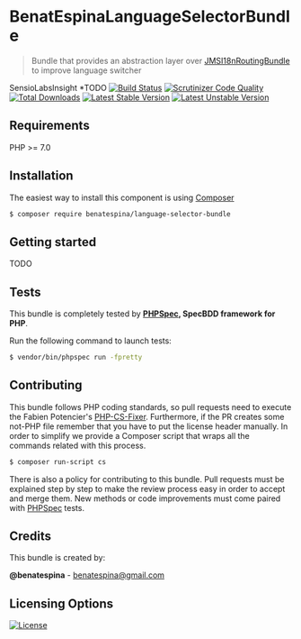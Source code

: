 # BenatEspinaLanguageSelectorBundle
> Bundle that provides an abstraction layer over [JMSI18nRoutingBundle][1] to improve language switcher

SensioLabsInsight *TODO
[![Build Status](https://travis-ci.org/benatespina/LanguageSelectorBundle.svg?branch=master)](https://travis-ci.org/benatespina/LanguageSelectorBundle)
[![Scrutinizer Code Quality](https://scrutinizer-ci.com/g/benatespina/LanguageSelectorBundle/badges/quality-score.png?b=master)](https://scrutinizer-ci.com/g/benatespina/LanguageSelectorBundle/?branch=master)
[![Total Downloads](https://poser.pugx.org/benatespina/language-selector-bundle/downloads)](https://packagist.org/packages/benatespina/language-selector-bundle)
[![Latest Stable Version](https://poser.pugx.org/benatespina/language-selector-bundle/v/stable.svg)](https://packagist.org/packages/benatespina/language-selector-bundle)
[![Latest Unstable Version](https://poser.pugx.org/benatespina/language-selector-bundle/v/unstable.svg)](https://packagist.org/packages/benatespina/language-selector-bundle)

## Requirements
PHP >= 7.0

## Installation
The easiest way to install this component is using [Composer][2]
```bash
$ composer require benatespina/language-selector-bundle
```

## Getting started
TODO

## Tests
This bundle is completely tested by **[PHPSpec][3], SpecBDD framework for PHP**.

Run the following command to launch tests:
```bash
$ vendor/bin/phpspec run -fpretty
```

## Contributing

This bundle follows PHP coding standards, so pull requests need to execute the Fabien Potencier's [PHP-CS-Fixer][4].
Furthermore, if the PR creates some not-PHP file remember that you have to put the license header manually. In order
to simplify we provide a Composer script that wraps all the commands related with this process.
```bash
$ composer run-script cs
```

There is also a policy for contributing to this bundle. Pull requests must be explained step by step to make the
review process easy in order to accept and merge them. New methods or code improvements must come paired with
[PHPSpec][3] tests.

## Credits
This bundle is created by:
>
**@benatespina** - [benatespina@gmail.com](mailto:benatespina@gmail.com)

## Licensing Options
[![License](https://poser.pugx.org/benatespina/language-selector-bundle/license.svg)](https://github.com/benatespina/LanguageSelectorBundle/blob/master/LICENSE)

[1]: http://jmsyst.com/bundles/JMSI18nRoutingBundle
[2]: http://getcomposer.org
[3]: http://www.phpspec.net/en/stable/
[4]: http://cs.sensiolabs.org/
